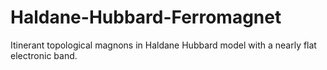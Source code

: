 # Haldane-Hubbard-Ferromagnet
Itinerant topological magnons in Haldane Hubbard model with a nearly flat electronic band.
